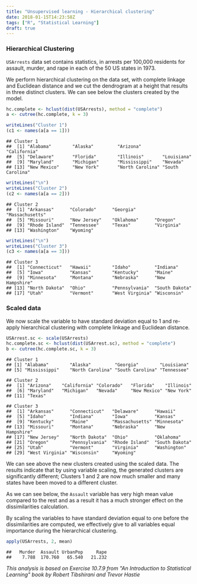 ```yaml
---
title: "Unsupervised learning - Hierarchical clustering"
date: 2018-01-15T14:23:58Z
tags: ["R", "Statistical Learning"]
draft: true
---
```

### Hierarchical Clustering

`USArrests` data set contains statistics,
in arrests per 100,000 residents for assault,
murder,
and rape in each of the 50 US states in 1973.

We perform hierarchical clustering on the data set,
with complete linkage and Euclidean distance and
we cut the dendrogram at a height that results in three distinct clusters.
We can see below the clusters created by the model.

``` r
hc.complete <- hclust(dist(USArrests), method = "complete")
a <- cutree(hc.complete, k = 3)

writeLines("Cluster 1")
(c1 <- names(a[a == 1]))
```
    ## Cluster 1
    ##  [1] "Alabama"        "Alaska"         "Arizona"        "California"    
    ##  [5] "Delaware"       "Florida"        "Illinois"       "Louisiana"     
    ##  [9] "Maryland"       "Michigan"       "Mississippi"    "Nevada"        
    ## [13] "New Mexico"     "New York"       "North Carolina" "South Carolina"

``` r
writeLines("\n")
writeLines("Cluster 2")
(c2 <- names(a[a == 2]))
```

    ## Cluster 2
    ##  [1] "Arkansas"      "Colorado"      "Georgia"       "Massachusetts"
    ##  [5] "Missouri"      "New Jersey"    "Oklahoma"      "Oregon"       
    ##  [9] "Rhode Island"  "Tennessee"     "Texas"         "Virginia"     
    ## [13] "Washington"    "Wyoming"

``` r
writeLines("\n")
writeLines("Cluster 3")
(c3 <- names(a[a == 3]))
```
    ## Cluster 3
    ##  [1] "Connecticut"   "Hawaii"        "Idaho"         "Indiana"      
    ##  [5] "Iowa"          "Kansas"        "Kentucky"      "Maine"        
    ##  [9] "Minnesota"     "Montana"       "Nebraska"      "New Hampshire"
    ## [13] "North Dakota"  "Ohio"          "Pennsylvania"  "South Dakota"
    ## [17] "Utah"          "Vermont"       "West Virginia" "Wisconsin"

### Scaled data

We now scale the variable to have standard deviation equal to 1 and
re-apply hierarchical clustering with complete linkage and Euclidean distance.

``` r
USArrest.sc <- scale(USArrests)
hc.complete.sc <- hclust(dist(USArrest.sc), method = "complete")
b <- cutree(hc.complete.sc, k = 3)
```

    ## Cluster 1
    ## [1] "Alabama"        "Alaska"         "Georgia"        "Louisiana"     
    ## [5] "Mississippi"    "North Carolina" "South Carolina" "Tennessee"

    ## Cluster 2
    ##  [1] "Arizona"    "California" "Colorado"   "Florida"    "Illinois"  
    ##  [6] "Maryland"   "Michigan"   "Nevada"     "New Mexico" "New York"  
    ## [11] "Texas"

    ## Cluster 3
    ##  [1] "Arkansas"      "Connecticut"   "Delaware"      "Hawaii"       
    ##  [5] "Idaho"         "Indiana"       "Iowa"          "Kansas"       
    ##  [9] "Kentucky"      "Maine"         "Massachusetts" "Minnesota"    
    ## [13] "Missouri"      "Montana"       "Nebraska"      "New Hampshire"
    ## [17] "New Jersey"    "North Dakota"  "Ohio"          "Oklahoma"     
    ## [21] "Oregon"        "Pennsylvania"  "Rhode Island"  "South Dakota"
    ## [25] "Utah"          "Vermont"       "Virginia"      "Washington"   
    ## [29] "West Virginia" "Wisconsin"     "Wyoming"


We can see above the new clusters created using the scaled data.
The results indicate that by using variable scaling,
the generated clusters are significantly different;
Clusters 1 and 2 are now much smaller and
many states have been moved to a different cluster.

As we can see below,
the `Assault` variable has very high mean value compared to the rest and
as a result it has a much stronger effect on the dissimilarities calculation.

By scaling the variables to have standard deviation equal to one before the dissimilarities are computed,
we effectively give to all variables equal importance during the hierarchical clustering.

``` r
apply(USArrests, 2, mean)
```

    ##   Murder  Assault UrbanPop     Rape
    ##    7.788  170.760   65.540   21.232

*This analysis is based on Exercise 10.7.9 from "An Introduction to Statistical Learning" book by Robert Tibshirani and Trevor Hastie*
